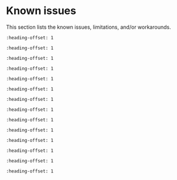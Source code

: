 # Known issues

This section lists the known issues, limitations, and/or workarounds.

```{include} /release/known_issues/new_project_wizard_compile_failure.md
:heading-offset: 1
```

```{include} /release/known_issues/cmsis_pack_new_project_compile_failure.md
:heading-offset: 1
```

```{include} /release/known_issues/low_speed.md
:heading-offset: 1
```

```{include} /release/known_issues/iar_cannot_debug_ram_application_with_j-link.md
:heading-offset: 1
```

```{include} /release/known_issues/dsp_rtp_demo_failure.md
:heading-offset: 1
```


```{include} /release/known_issues/cannot_add_sdk_components_into_freertos_projects.md
:heading-offset: 1
```

```{include} /release/known_issues/lwip_httpssrv_ota_wifi_example_fails_to_accept_the.md
:heading-offset: 1
```

```{include} /release/known_issues/board_may_reset_itself_when_running_sd_card_relate.md
:heading-offset: 1
```


```{include} /release/known_issues/log_output.md
:heading-offset: 1
```

```{include} /release/known_issues/le_encryption_failure_causes_connection_to_fail.md
:heading-offset: 1
```

```{include} /release/known_issues/connection_disconnects_with_75_ms_connection_inter.md
:heading-offset: 1
```

```{include} /release/known_issues/a2dp_sink_demo_noise_may_occur_when_phone_plays_mu.md
:heading-offset: 1
```

```{include} /release/known_issues/wireless_edgefast_bluetooth_pal.md
:heading-offset: 1
```

```{include} ../../../../release/known_issues/examples_hello_world_ns_secure_faults_ns_and_secure_faults_trdc_ns_have_incorrect_library_path_in_gui_projects.md
:heading-offset: 1
```